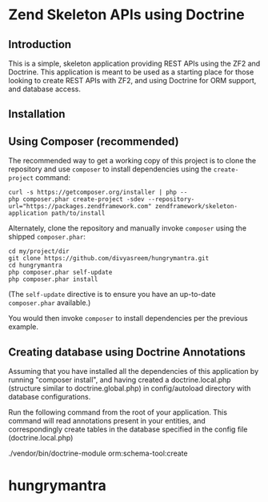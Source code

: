 Zend Skeleton APIs using Doctrine
=======================

Introduction
------------
This is a simple, skeleton application providing REST APIs using the ZF2 and Doctrine. This application is meant to be used as a starting place for those looking to create REST APIs with ZF2, and using Doctrine for ORM support, and database access.

Installation
------------

Using Composer (recommended)
----------------------------
The recommended way to get a working copy of this project is to clone the repository
and use `composer` to install dependencies using the `create-project` command:

    curl -s https://getcomposer.org/installer | php --
    php composer.phar create-project -sdev --repository-url="https://packages.zendframework.com" zendframework/skeleton-application path/to/install

Alternately, clone the repository and manually invoke `composer` using the shipped
`composer.phar`:

    cd my/project/dir
    git clone https://github.com/divyasreem/hungrymantra.git
    cd hungrymantra
    php composer.phar self-update
    php composer.phar install

(The `self-update` directive is to ensure you have an up-to-date `composer.phar`
available.)

You would then invoke `composer` to install dependencies per the previous
example.

Creating database using Doctrine Annotations
------------
Assuming that you have installed all the dependencies of this application by running "composer install", and having created a doctrine.local.php (structure similar to doctrine.global.php) in config/autoload directory with database configurations.

Run the following command from the root of your application. This command will read annotations present in your entities, and correspondingly create tables in the database specified in the config file (doctrine.local.php)

./vendor/bin/doctrine-module orm:schema-tool:create
# hungrymantra
